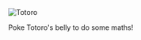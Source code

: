 
<img src="https://i.imgur.com/whoKZ37.jpg" alt="Totoro" />

Poke Totoro's belly to do some maths!

